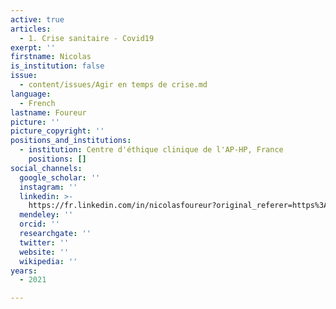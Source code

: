 ```yaml
---
active: true
articles:
  - 1. Crise sanitaire - Covid19
exerpt: ''
firstname: Nicolas
is_institution: false
issue:
  - content/issues/Agir en temps de crise.md
language:
  - French
lastname: Foureur
picture: ''
picture_copyright: ''
positions_and_institutions:
  - institution: Centre d'éthique clinique de l'AP-HP, France
    positions: []
social_channels:
  google_scholar: ''
  instagram: ''
  linkedin: >-
    https://fr.linkedin.com/in/nicolasfoureur?original_referer=https%3A%2F%2Fwww.google.com%2F
  mendeley: ''
  orcid: ''
  researchgate: ''
  twitter: ''
  website: ''
  wikipedia: ''
years:
  - 2021

---
```

